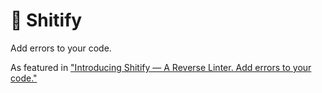 # 💩 Shitify 

Add errors to your code.

As featured in ["Introducing Shitify — A Reverse Linter. Add errors to your code."](https://sebastiancarlos.medium.com/introducing-shitify-a-reverse-linter-add-errors-to-your-code-33fd47b1314c)
